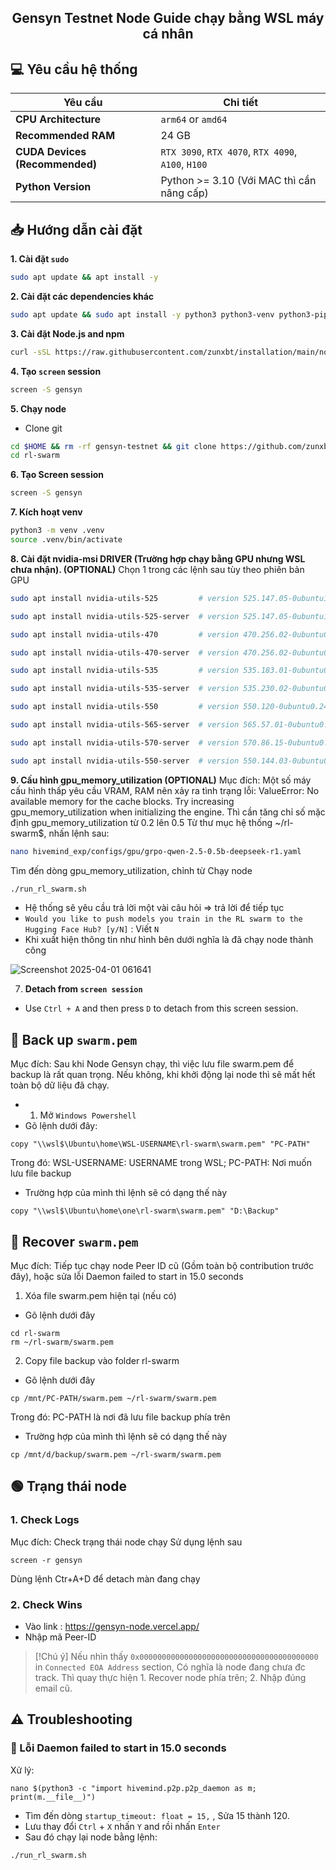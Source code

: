 <h2 align=center>Gensyn Testnet Node Guide chạy bằng WSL máy cá nhân</h2>

## 💻 Yêu cầu hệ thống

| Yêu cầu                             | Chi tiết                                                    |
|-------------------------------------|-------------------------------------------------------------|
| **CPU Architecture**                | `arm64` or `amd64`                                          |
| **Recommended RAM**                 | 24 GB                                                       |
| **CUDA Devices (Recommended)**      | `RTX 3090`, `RTX 4070`, `RTX 4090`, `A100`, `H100`          |
| **Python Version**                  | Python >= 3.10 (Với MAC thì cần nâng cấp)                   |


## 📥 Hướng dẫn cài đặt

**1. Cài đặt `sudo`**
```bash
sudo apt update && apt install -y
```
**2. Cài đặt các dependencies khác**
```bash
sudo apt update && sudo apt install -y python3 python3-venv python3-pip curl wget screen git lsof nano unzip
```
**3. Cài đặt Node.js and npm**  
```bash
curl -sSL https://raw.githubusercontent.com/zunxbt/installation/main/node.sh | bash
```
**4. Tạo `screen` session**
```bash
screen -S gensyn
```
**5. Chạy node**
- Clone git
```bash
cd $HOME && rm -rf gensyn-testnet && git clone https://github.com/zunxbt/gensyn-testnet.git
cd rl-swarm
```
**6. Tạo Screen session**
```bash
screen -S gensyn
```
**7. Kích hoạt venv**
```bash
python3 -m venv .venv
source .venv/bin/activate
```
**8. Cài đặt nvidia-msi DRIVER (Trường hợp chạy bằng GPU nhưng WSL chưa nhận). (OPTIONAL)**
Chọn 1 trong các lệnh sau tùy theo phiên bản GPU 
```bash
sudo apt install nvidia-utils-525         # version 525.147.05-0ubuntu1, or
```
```bash
sudo apt install nvidia-utils-525-server  # version 525.147.05-0ubuntu1
```
```bash
sudo apt install nvidia-utils-470         # version 470.256.02-0ubuntu0.24.04.1
```
```bash
sudo apt install nvidia-utils-470-server  # version 470.256.02-0ubuntu0.24.04.1
```
```bash
sudo apt install nvidia-utils-535         # version 535.183.01-0ubuntu0.24.04.1
```
```bash
sudo apt install nvidia-utils-535-server  # version 535.230.02-0ubuntu0.24.04.3
```
```bash
sudo apt install nvidia-utils-550         # version 550.120-0ubuntu0.24.04.1
```
```bash
sudo apt install nvidia-utils-565-server  # version 565.57.01-0ubuntu0.24.04.3
```
```bash
sudo apt install nvidia-utils-570-server  # version 570.86.15-0ubuntu0.24.04.4
```
```bash
sudo apt install nvidia-utils-550-server  # version 550.144.03-0ubuntu0.24.04.1
```
**9. Cấu hình gpu_memory_utilization (OPTIONAL)**
Mục đích: Một số máy cấu hình thấp yêu cầu VRAM, RAM nên xảy ra tình trạng lỗi: ValueError: No available memory for the cache blocks. Try increasing gpu_memory_utilization when initializing the engine. Thì cần tăng chỉ số mặc định gpu_memory_utilization từ 0.2 lên 0.5 
Từ thư mục hệ thống ~/rl-swarm$, nhấn lệnh sau:
```bash
nano hivemind_exp/configs/gpu/grpo-qwen-2.5-0.5b-deepseek-r1.yaml
```
Tìm đến dòng gpu_memory_utilization, chỉnh từ 
 Chạy node
```bash
./run_rl_swarm.sh
```
- Hệ thống sẽ yêu cầu trả lời một vài câu hỏi => trả lời để tiếp tục
- ```Would you like to push models you train in the RL swarm to the Hugging Face Hub? [y/N]``` : Viết `N`
- Khi xuất hiện thông tin như hình bên dưới nghĩa là đã chạy node thành công

![Screenshot 2025-04-01 061641](https://github.com/user-attachments/assets/b5ed9645-16a2-4911-8a73-97e21fdde274)

7. **Detach from `screen session`**
- Use `Ctrl + A` and then press `D` to detach from this screen session.

 ## 🔄️ Back up `swarm.pem`
Mục đích: Sau khi Node Gensyn chạy, thì việc lưu file swarm.pem để backup là rất quan trọng. Nếu không, khi khởi động lại node thì sẽ mất hết toàn bộ dữ liệu đã chạy.

- 1. Mở `Windows Powershell`
- Gõ lệnh dưới đây:
```
copy "\\wsl$\Ubuntu\home\WSL-USERNAME\rl-swarm\swarm.pem" "PC-PATH"
```
Trong đó: WSL-USERNAME: USERNAME trong WSL; PC-PATH: Nơi muốn lưu file backup
- Trường hợp của mình thì lệnh sẽ có dạng thế này
```
copy "\\wsl$\Ubuntu\home\one\rl-swarm\swarm.pem" "D:\Backup"
```
 ## 🔄️ Recover `swarm.pem`
Mục đích: Tiếp tục chạy node Peer ID cũ (Gồm toàn bộ contribution trước đây), hoặc sửa lỗi Daemon failed to start in 15.0 seconds

1. Xóa file swarm.pem hiện tại (nếu có)
- Gõ lệnh dưới đây
```
cd rl-swarm
rm ~/rl-swarm/swarm.pem
```
2. Copy file backup vào folder rl-swarm
- Gõ lệnh dưới đây
```
cp /mnt/PC-PATH/swarm.pem ~/rl-swarm/swarm.pem
```
Trong đó: PC-PATH là nơi đã lưu file backup phía trên
- Trường hợp của mình thì lệnh sẽ có dạng thế này
```
cp /mnt/d/backup/swarm.pem ~/rl-swarm/swarm.pem
```

## 🟢 Trạng thái node

### 1. Check Logs
Mục đích: Check trạng thái node chạy
Sử dụng lệnh sau
```
screen -r gensyn
```
Dùng lệnh Ctr+A+D để detach màn đang chạy
### 2. Check Wins
- Vào link : https://gensyn-node.vercel.app/
- Nhập mã Peer-ID 

> [!Chú ý]
> Nếu nhìn thấy `0x0000000000000000000000000000000000000000` in `Connected EOA Address` section, Có nghĩa là node đang chưa đc track. Thì quay thực hiện 1. Recover node phía trên; 2. Nhập đúng email cũ.

## ⚠️ Troubleshooting

### 🔴 Lỗi Daemon failed to start in 15.0 seconds
Xử lý:
```
nano $(python3 -c "import hivemind.p2p.p2p_daemon as m; print(m.__file__)")
```
- Tìm đến dòng `startup_timeout: float = 15,` , Sửa 15 thành 120.
- Lưu thay đổi `Ctrl` + `X` nhấn `Y` and rồi nhấn `Enter`
- Sau đó chạy lại node bằng lệnh:
```bash
./run_rl_swarm.sh
```
